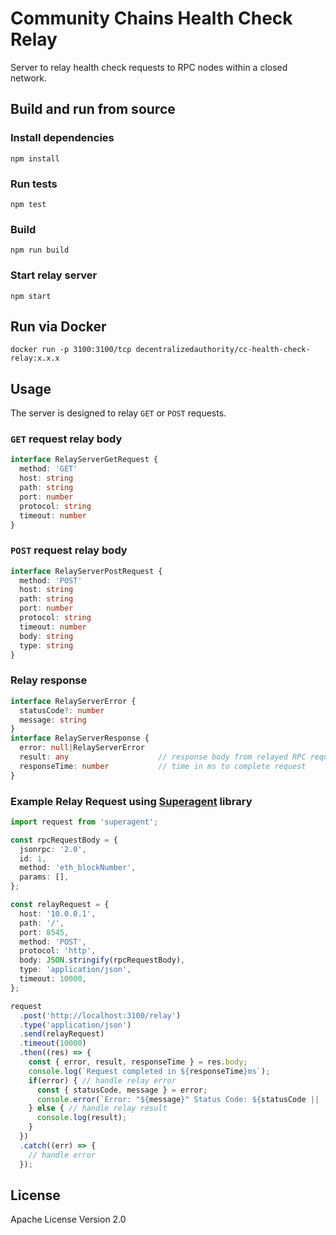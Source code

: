 # Community Chains Health Check Relay
Server to relay health check requests to RPC nodes within a closed network.

## Build and run from source

### Install dependencies
```
npm install
```

### Run tests
```
npm test
```

### Build
```
npm run build
```

### Start relay server
```
npm start
```

## Run via Docker
```
docker run -p 3100:3100/tcp decentralizedauthority/cc-health-check-relay:x.x.x
```

## Usage
The server is designed to relay `GET` or `POST` requests.

### `GET` request relay body
```ts
interface RelayServerGetRequest {
  method: 'GET'
  host: string
  path: string
  port: number
  protocol: string
  timeout: number
}
```

### `POST` request relay body
```ts
interface RelayServerPostRequest {
  method: 'POST'
  host: string
  path: string
  port: number
  protocol: string
  timeout: number
  body: string
  type: string
}
```

### Relay response
```ts
interface RelayServerError {
  statusCode?: number
  message: string
}
interface RelayServerResponse {
  error: null|RelayServerError
  result: any                    // response body from relayed RPC request
  responseTime: number           // time in ms to complete request
}
```

### Example Relay Request using [Superagent](https://www.npmjs.com/package/superagent) library
```ts
import request from 'superagent';

const rpcRequestBody = {
  jsonrpc: '2.0',
  id: 1,
  method: 'eth_blockNumber',
  params: [],
};

const relayRequest = {
  host: '10.0.0.1',
  path: '/',
  port: 8545,
  method: 'POST',
  protocol: 'http',
  body: JSON.stringify(rpcRequestBody),
  type: 'application/json',
  timeout: 10000,
};

request
  .post('http://localhost:3100/relay')
  .type('application/json')
  .send(relayRequest)
  .timeout(10000)
  .then((res) => {
    const { error, result, responseTime } = res.body;
    console.log(`Request completed in ${responseTime}ms`);
    if(error) { // handle relay error
      const { statusCode, message } = error;
      console.error(`Error: "${message}" Status Code: ${statusCode || 'none'}`);
    } else { // handle relay result
      console.log(result);
    }
  })
  .catch((err) => {
    // handle error
  });
```

## License
Apache License Version 2.0
